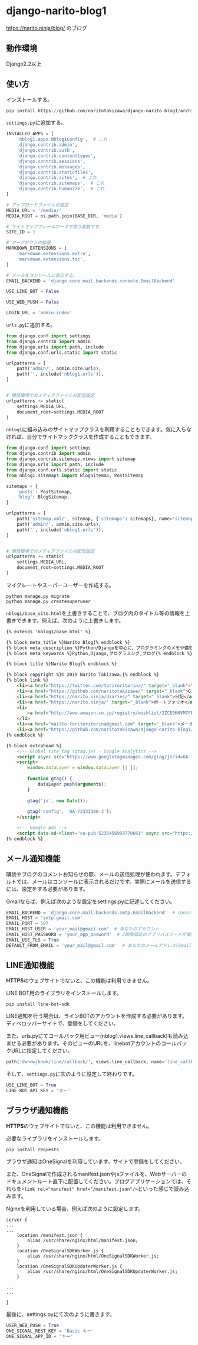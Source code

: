 # django-narito-blog1
https://narito.ninja/blog/ のブログ

## 動作環境
Django2.2以上

## 使い方
インストールする。

```python
pip install https://github.com/naritotakizawa/django-narito-blog1/archive/master.tar.gz
```

`settings.py`に追加する。

```python
INSTALLED_APPS = [
    'nblog1.apps.Nblog1Config',  # これ
    'django.contrib.admin',
    'django.contrib.auth',
    'django.contrib.contenttypes',
    'django.contrib.sessions',
    'django.contrib.messages',
    'django.contrib.staticfiles',
    'django.contrib.sites',  # これ
    'django.contrib.sitemaps',  # これ
    'django.contrib.humanize',  # これ
]
```

```python
# アップロードファイルの設定
MEDIA_URL = '/media/'
MEDIA_ROOT = os.path.join(BASE_DIR, 'media')

# サイトマップフレームワークで使う変数です。
SITE_ID = 1

# マークダウンの拡張
MARKDOWN_EXTENSIONS = [
    'markdown.extensions.extra',
    'markdown.extensions.toc',
]

# メールをコンソールに表示する。
EMAIL_BACKEND = 'django.core.mail.backends.console.EmailBackend'

USE_LINE_BOT = False

USE_WEB_PUSH = False

LOGIN_URL = 'admin:index'
```

`urls.py`に追加する。

```python
from django.conf import settings
from django.contrib import admin
from django.urls import path, include
from django.conf.urls.static import static

urlpatterns = [
    path('admin/', admin.site.urls),
    path('', include('nblog1.urls')),
]


# 開発環境でのメディアファイルの配信設定
urlpatterns += static(
    settings.MEDIA_URL,
    document_root=settings.MEDIA_ROOT
)
```

`nblog1`に組み込みのサイトマップクラスを利用することもできます。気に入らなければ、自分でサイトマッククラスを作成することもできます。
```python
from django.conf import settings
from django.contrib import admin
from django.contrib.sitemaps.views import sitemap
from django.urls import path, include
from django.conf.urls.static import static
from nblog1.sitemaps import BlogSitemap, PostSitemap

sitemaps = {
    'posts': PostSitemap,
    'blog': BlogSitemap,
}

urlpatterns = [
    path('sitemap.xml/', sitemap, {'sitemaps': sitemaps}, name='sitemap'),
    path('admin/', admin.site.urls),
    path('', include('nblog1.urls')),
]


# 開発環境でのメディアファイルの配信設定
urlpatterns += static(
    settings.MEDIA_URL,
    document_root=settings.MEDIA_ROOT
)
```

マイグレートやスーパーユーザーを作成する。

```
python manage.py migrate
python manage.py createsuperuser
```

`nblog1/base_site.html`を上書きすることで、ブログ内のタイトル等の情報を上書きできます。例えば、次のように上書きします。

```html
{% extends 'nblog1/base.html' %}

{% block meta_title %}Narito Blog{% endblock %}
{% block meta_description %}Python/Djangoを中心に、プログラミングのメモや備忘録、チュートリアルを書いています。{% endblock %}
{% block meta_keywords %}Python,Django,プログラミング,ブログ{% endblock %}

{% block title %}Narito Blog{% endblock %}

{% block copyright %}© 2019 Narito Takizawa.{% endblock %}
{% block link %}
    <li><a href="https://twitter.com/toritoritorina/" target="_blank">Twitter</a></li>
    <li><a href="https://github.com/naritotakizawa/" target="_blank">Github</a></li>
    <li><a href="https://narito.ninja/diaries/" target="_blank">日記</a></li>
    <li><a href="https://narito.ninja/" target="_blank">ポートフォリオ</a></li>
    <li>
        <a href="http://www.amazon.co.jp/registry/wishlist/2ZCE9KHVM7FRA/ref=cm_sw_r_tw_ws_f.aTzbDCX47K6" target="_blank">欲しいもの</a>
    </li>
    <li><a href="mailto:toritoritorina@gmail.com" target="_blank">メール</a></li>
    <li><a href="https://github.com/naritotakizawa/django-narito-blog1/" target="_blank">ソースコード</a></li>
{% endblock %}

{% block extrahead %}
    <!-- Global site tag (gtag.js) - Google Analytics -->
    <script async src="https://www.googletagmanager.com/gtag/js?id=UA-72333380-3"></script>
    <script>
        window.dataLayer = window.dataLayer || [];
    
        function gtag() {
            dataLayer.push(arguments);
        }
    
        gtag('js', new Date());
    
        gtag('config', 'UA-72333380-3');
    </script>

    <!-- Google Ads -->
    <script data-ad-client="ca-pub-5235456993770661" async src="https://pagead2.googlesyndication.com/pagead/js/adsbygoogle.js"></script>
{% endblock %}
```

## メール通知機能

購読やブログのコメントお知らせの際、メールの送信処理が使われます。デフォルトでは、メールはコンソールに表示されるだけです。実際にメールを送信するには、設定をする必要があります。

Gmailならば、例えば次のような設定をsettings.pyに記述してください。
```python
EMAIL_BACKEND = 'django.core.mail.backends.smtp.EmailBackend'  # console.EmailBackendを取り消す。
EMAIL_HOST = 'smtp.gmail.com'
EMAIL_PORT = 587
EMAIL_HOST_USER = 'your_mail@gmail.com'  # あなたのアカウント
EMAIL_HOST_PASSWORD = 'your_app_pasword'  # 2段階認証のアプリパスワードが確実
EMAIL_USE_TLS = True
DEFAULT_FROM_EMAIL = 'your_mail@gmail.com'  # あなたのメールアドレス(Gmailなら、EMAIL_HOST_USERと同じになる)
```

## LINE通知機能
**HTTPS**のウェブサイトでないと、この機能は利用できません。

LINE BOT用のライブラリをインストールします。
```
pip install line-bot-sdk
```

LINE通知を行う場合は、ラインBOTのアカウントを作成する必要があります。ディベロッパーサイトで、登録をしてください。

また、urls.pyにてコールバック用ビュー(nblog1.views.line_callback)も読み込ませる必要があります。そのビューのURLを、linebotアカウントのコールバックURLに指定してください。
```python
path('dwnnwjknwk/line/callback/', views.line_callback, name='line_callback'),
```

そして、`settings.py`に次のように設定して終わりです。
```python
USE_LINE_BOT = True
LINE_BOT_API_KEY = 'キー'
```

## ブラウザ通知機能
**HTTPS**のウェブサイトでないと、この機能は利用できません。

必要なライブラリをインストールします。
```
pip install requests
```

ブラウザ通知はOneSignalを利用しています。サイトで登録をしてください。

また、OneSignalで作成されるmanifest.jsonやjsファイルを、Webサーバーのドキュメントルート直下に配置してください。ブログアプリケーションでは、それらを`<link rel="manifest" href="/manifest.json"/>`といった感じで読み込みます。

Nginxを利用している場合、例えば次のように設定します。
```
server {
...
...
    location /manifest.json {
        alias /usr/share/nginx/html/manifest.json;
    }
    location /OneSignalSDKWorker.js {
        alias /usr/share/nginx/html/OneSignalSDKWorker.js;
    }
    location /OneSignalSDKUpdaterWorker.js {
        alias /usr/share/nginx/html/OneSignalSDKUpdaterWorker.js;
    }

...
...

}
```

最後に、settings.pyにて次のように書きます。
```python
USER_WEB_PUSH = True
ONE_SIGNAL_REST_KEY = 'Basic キー'
ONE_SIGNAL_APP_ID = 'キー'
```